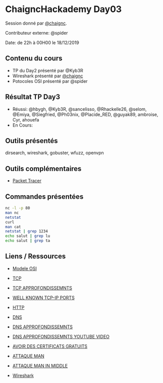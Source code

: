 # ChaigncHackademy Day03
Session donné par [@chaignc][@chaignc].

Contributeur externe: @spider

Date: de 22h à 00H00 le 18/12/2019

## Contenu du cours

* TP du Day2 présenté par @Kyb3R
* Wireshark présenté par [@chaignc][@chaignc]
* Potocoles OSI présenté par @spider

## Résultat TP Day3
* Réussi: @hbygh, @Kyb3R, @sancelisso, @Rhackelle26, @selom, @Emiya, @Siegfried, @Ph03nix, @Placide_RED, @guyak89,
ambroise, Cyr, ahouefa
* En Cours:

## Outils présentés

dirsearch, wireshark, gobuster, wfuzz, openvpn

## Outils complémentaires

* [Packet Tracer](https://www.netacad.com/fr/courses/packet-tracer)

## Commandes présentées
```sh
nc -l -p 80
man nc
netstat
curl
man cat
netstat | grep 1234
echo salut | grep lu
echo salut | grep ta
```

## Liens / Ressources
* [Modele OSI](https://fr.wikipedia.org/wiki/Mod%C3%A8le_OSI)

* [TCP](https://fr.wikipedia.org/wiki/Transmission_Control_Protocol)
* [TCP APPROFONDISSEMNTS](https://waytolearnx.com/2019/06/protocole-tcp.html)
* [WELL KNOWN TCP-IP PORTS](http://www.meridianoutpost.com/resources/articles/well-known-tcpip-ports.php)

* [HTTP](https://fr.wikipedia.org/wiki/Authentification_HTTP)

* [DNS](https://fr.wikipedia.org/wiki/Domain_Name_System)
* [DNS APPROFONDISSEMNTS](https://www.bortzmeyer.org/)
* [DNS APPROFONDISSEMNTS YOUTUBE VIDEO](https://www.youtube.com/watch?v=FyPAQViSM10)

* [AVOIR DES CERTIFICATS GRATUITS](https://letsencrypt.org/fr/)
* [ATTAQUE MAN](https://fr.wikipedia.org/wiki/Saturation_de_la_table_d%27apprentissage)
* [ATTAQUE MAN IN MIDDLE](https://fr.wikipedia.org/wiki/Attaque_de_l%27homme_du_milieu)

* [Wireshark](https://wiki.wireshark.org/DisplayFilters)

[@chaignc]:https://twitter.com/chaignc
[hexpresso]:https://hexpresso.github.io
[@Grenadine]:https://twitter.com/Greynardine
[@SaxX]:https://twitter.com/_saxx_
